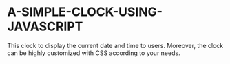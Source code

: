 # A-SIMPLE-CLOCK-USING-JAVASCRIPT
 This clock to display the current date and time to users. Moreover, the clock can be highly customized with CSS according to your needs.
